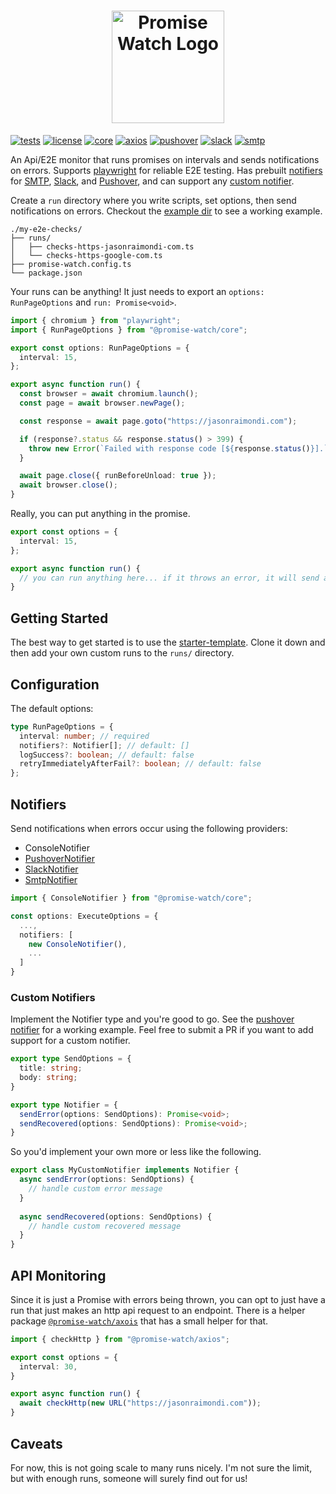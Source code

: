 <h1 align="center">
  	<img height="180" src="https://github.com/jasonraimondi/promise-watch/raw/master/logos/promise-watch-logo-vertical.png" alt="Promise Watch Logo" />
</h1>

[![tests](https://github.com/jasonraimondi/promise-watch/actions/workflows/test.yml/badge.svg)](https://github.com/jasonraimondi/promise-watch/actions/workflows/test.yml)
[![license](https://img.shields.io/github/license/jasonraimondi/promise-watch?color=#31C754)](./LICENSE.md)
[![core](https://img.shields.io/npm/v/@promise-watch/core?label=%40promise-watch%2Fcore)](https://www.npmjs.com/package/@promise-watch/core)
[![axios](https://img.shields.io/npm/v/@promise-watch/axios?label=%40promise-watch%2Faxios)](https://www.npmjs.com/package/@promise-watch/axios)
[![pushover](https://img.shields.io/npm/v/@promise-watch/pushover?label=%40promise-watch%2Fpushover)](https://www.npmjs.com/package/@promise-watch/pushover)
[![slack](https://img.shields.io/npm/v/@promise-watch/slack?label=%40promise-watch%2Fslack)](https://www.npmjs.com/package/@promise-watch/slack)
[![smtp](https://img.shields.io/npm/v/@promise-watch/smtp?label=%40promise-watch%2Fsmtp)](https://www.npmjs.com/package/@promise-watch/smtp)

An Api/E2E monitor that runs promises on intervals and sends notifications on errors. Supports [playwright](https://playwright.dev/) for reliable E2E testing. Has prebuilt [notifiers](#notifiers) for [SMTP](./packages/smtp), [Slack](./packages/slack), and [Pushover](./packages/pushover), and can support any [custom notifier](#custom-notifiers).

Create a `run` directory where you write scripts, set options, then send notifications on errors. Checkout the [example dir](./example) to see a working example.

```
./my-e2e-checks/
├── runs/
│   ├── checks-https-jasonraimondi-com.ts
│   └── checks-https-google-com.ts
├── promise-watch.config.ts
└── package.json
```

Your runs can be anything! It just needs to export an `options: RunPageOptions` and `run: Promise<void>`.

```typescript
import { chromium } from "playwright";
import { RunPageOptions } from "@promise-watch/core";

export const options: RunPageOptions = {
  interval: 15,
};

export async function run() {
  const browser = await chromium.launch();
  const page = await browser.newPage();

  const response = await page.goto("https://jasonraimondi.com");

  if (response?.status && response.status() > 399) {
    throw new Error(`Failed with response code [${response.status()}].`);
  }

  await page.close({ runBeforeUnload: true });
  await browser.close();
}
```

Really, you can put anything in the promise.

```typescript
export const options = {
  interval: 15,
};

export async function run() {
  // you can run anything here... if it throws an error, it will send a notification.
}
```

## Getting Started

The best way to get started is to use the [starter-template](https://github.com/promise-watch/starter-template). Clone it down and then add your own custom runs to the `runs/` directory.

## Configuration

The default options:

```typescript
type RunPageOptions = {
  interval: number; // required
  notifiers?: Notifier[]; // default: []
  logSuccess?: boolean; // default: false
  retryImmediatelyAfterFail?: boolean; // default: false
};
```

## Notifiers

Send notifications when errors occur using the following providers:

* ConsoleNotifier
* [PushoverNotifier](./packages/pushover)
* [SlackNotifier](./packages/slack)
* [SmtpNotifier](./packages/smtp)

```typescript
import { ConsoleNotifier } from "@promise-watch/core";

const options: ExecuteOptions = {
  ...,
  notifiers: [
    new ConsoleNotifier(),
    ...
  ]
}
```

### Custom Notifiers

Implement the Notifier type and you're good to go. See the [pushover notifier](./packages/pushover/src/main.ts) for a working example. Feel free to submit a PR if you want to add support for a custom notifier.

```typescript
export type SendOptions = {
  title: string;
  body: string;
}

export type Notifier = {
  sendError(options: SendOptions): Promise<void>;
  sendRecovered(options: SendOptions): Promise<void>;
}
```

So you'd implement your own more or less like the following.

```typescript
export class MyCustomNotifier implements Notifier {
  async sendError(options: SendOptions) {
    // handle custom error message
  }
  
  async sendRecovered(options: SendOptions) {
    // handle custom recovered message
  }
}
```

## API Monitoring

Since it is just a Promise with errors being thrown, you can opt to just have a run that just makes an http api request to an endpoint. There is a helper package [`@promise-watch/axois`](./run/axios) that has a small helper for that.

```typescript
import { checkHttp } from "@promise-watch/axios";

export const options = {
  interval: 30,
}

export async function run() {
  await checkHttp(new URL("https://jasonraimondi.com"));
}
```

## Caveats

For now, this is not going scale to many runs nicely. I'm not sure the limit, but with enough runs, someone will surely find out for us!
